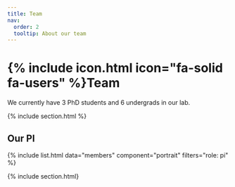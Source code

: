 ```yaml
---
title: Team
nav:
  order: 2
  tooltip: About our team
---
```


# {% include icon.html icon="fa-solid fa-users" %}Team

We currently have 3 PhD students and 6 undergrads in our lab.

{% include section.html %}

## Our PI

{% include list.html data="members" component="portrait" filters="role: pi" %}

{% include section.html}
